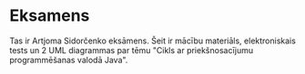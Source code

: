 # Eksamens
Tas ir Artjoma Sidorčenko eksāmens. Šeit ir mācību materiāls, elektroniskais tests un 2 UML diagrammas par tēmu "Cikls ar priekšnosacījumu programmēšanas valodā Java".
